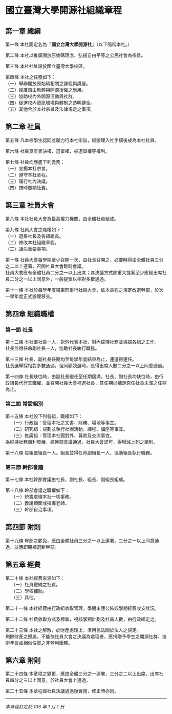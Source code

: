 國立臺灣大學開源社組織章程
==========================

第一章	總綱
-----------

第一條	本社團定名為「**國立台灣大學開源社**」（以下簡稱本社。）

第二條	本社以推廣開放原始碼理念、弘揚自由平等之公民社會為宗旨。

第三條	本社社址設於國立臺灣大學校區。

第四條	本社之任務如下：  
	（一）舉辦開放原始碼相關之課程與講座。  
	（二）推廣自由軟體與開源授權之應用。  
	（三）協助校內外開源活動與社群。  
	（四）促進校內資訊環境與體制之透明健全。  
	（五）其他合於本社宗旨及法律規定之事項。

第二章	社員
-----------

第五條	凡本校學生認同並願力行本社宗旨，經辦理入社手續後成為本社社員。

第六條	社員享有表決權、選舉權、被選舉權等權利。

第七條	社員均應盡下列義務：  
	（一）宣揚本社宗旨。  
	（二）遵守本社章程。  
	（三）履行社內決議。  
	（四）按時繳納社費。

第三章	社員大會
---------------

第八條	本社社員大會為最高權力機關，由全體社員組成。

第九條	社員大會之職權如下：  
	（一）選舉社長及各組組長。  
	（二）修改本社組織章程。  
	（三）議決重要事項。

第十條	社員大會每學期至少召開一次，由社長召開之，必要時得由全體社員三分之二以上連署，召開社員大會臨時會議。  
社員大會應有全體社員二分之一以上出席；其決議方式除重大提案至少應經出席社員二分之一以上同意外，一般提案以相對多數通過。

第十一條	本社於每學年度結束前舉行社員大會，依本章程之規定改選幹部，於次一學年度正式辦理移交。

第四章	組織職權
---------------

### 第一節	社長

第十二條	本社置社長一人，對外代表本社，對內綜理社務並協調各組之工作。  
社長並得任命副社長一人，協助社長執行職務。

第十三條	社長、副社長任期均至每學年度結束為止，連選得連任。  
社長選舉採相對多數通過。但同額競選時，應得出席人數二分之一以上同意通過。

第十四條	社長缺位時，由副社長繼任至任期屆滿。社長、副社長均缺位時，由行政組長代行其職權，並召開社員大會補選社長，其任期以補足原任社長未滿之任期為止。

### 第二節	常設組別

第十五條	本社設下列各組，職權如下：  
　	（一）行政組：管理本社之文書、財務、場地等事宜。  
　	（二）研究組：規劃並執行社團活動、課程、講座等事宜。  
　	（三）推廣組：管理本社團對外、募款及交流事宜。  
為維持社務順利發展，經幹部會議通過，社員大會認可，得增減上列之組別。

第十六條	每組置組長一人。組長並得任命副組長一人，協助組長執行職務。

### 第三節	幹部會議

第十七條	本社幹部會議由社長、副社長、組長、副組長組成。

第十八條	幹部會議之職權如下：  
　	（一）統籌處理本社一切事務。  
　	（二）敦請顧問或指導老師。  
　	（三）幹部自治事項。

## 第四節	附則

第十九條	幹部之罷免，應由全體社員三分之一以上連署，二分之一以上同意通過，並應即期補選新幹部。

第五章	經費
-----------

第二十條	本社經費來源如下：  
　	（一）社員繳納之社費。  
　	（二）學校補助。  
　	（三）其他。

第二十一條	本社經費由行政組收取管理，學期末應公佈該學期經費收支狀況。

第二十二條	社費收取方式及標準，視該學期計劃及社員人數，由行政組定之。

第二十三條	本社之解散，於財產處理上，準用民法關於法人之規定。  
剩餘財產之歸屬，不能依社員大會之決議為處理者，應捐贈予學生之開源社群、技術年會或相似性質之非營利團體。

第六章	附則
-----------

第二十四條	本章程之變更，應由全體三分之一連署，三分之二以上出席，出席社員四分之三以上同意，於社員大會上通過。

第二十五條	本章程經社員決議通過後實施，修正時亦同。

---

*本章程訂定於 103 年 1 月 1 日*
